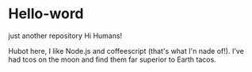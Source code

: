 # Hello-word
just another repository
Hi Humans!

Hubot here, I like Node.js and coffeescript (that's what I'n nade of!).
I've had tcos on the moon and find them far superior to Earth tacos.
